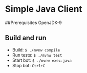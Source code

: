 # Simple Java Client
##Prerequisites
OpenJDK-9

## Build and run
- Build: `$ ./mvnw compile`
- Run tests: `$ ./mvnw test`
- Start bot: `$ ./mvnw exec:java`
- Stop bot: `Ctrl+C`
